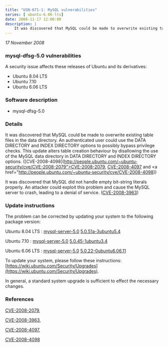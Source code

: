 ```yaml
---
title: "USN-671-1: MySQL vulnerabilities"
series: [ ubuntu-6.06-lts]
date: 2008-11-17 12:00:00
description: |
    It was discovered that MySQL could be made to overwrite existing table files in the data directory. An authenticated user could use the DATA DIRECTORY and INDEX DIRECTORY options to possibly bypass privilege checks. This update alters table creation behaviour by disallowing the use of the MySQL data directory in DATA DIRECTORY and INDEX DIRECTORY options. ([CVE-2008-4098](http://people.ubuntu.com/~ubuntu-security/cve/CVE-2008-2079">CVE-2008-2079</a>, <a href="http://people.ubuntu.com/~ubuntu-security/cve/CVE-2008-4097">CVE-2008-4097</a> and <a href="http://people.ubuntu.com/~ubuntu-security/cve/CVE-2008-4098))
--- 
```

 
 

*17 November 2008*

### mysql-dfsg-5.0 vulnerabilities

A security issue affects these releases of Ubuntu and its derivatives:

* Ubuntu 8.04 LTS
* Ubuntu 7.10
* Ubuntu 6.06 LTS

### Software description

* mysql-dfsg-5.0 

### Details

It was discovered that MySQL could be made to overwrite existing table files in the data directory. An authenticated user could use the DATA DIRECTORY and INDEX DIRECTORY options to possibly bypass privilege checks. This update alters table creation behaviour by disallowing the use of the MySQL data directory in DATA DIRECTORY and INDEX DIRECTORY options. ([CVE-2008-4098](http://people.ubuntu.com/~ubuntu-security/cve/CVE-2008-2079">CVE-2008-2079</a>, <a href="http://people.ubuntu.com/~ubuntu-security/cve/CVE-2008-4097">CVE-2008-4097</a> and <a href="http://people.ubuntu.com/~ubuntu-security/cve/CVE-2008-4098))

It was discovered that MySQL did not handle empty bit-string literals properly. An attacker could exploit this problem and cause the MySQL server to crash, leading to a denial of service. ([CVE-2008-3963](http://people.ubuntu.com/~ubuntu-security/cve/CVE-2008-3963)) 

### Update instructions

The problem can be corrected by updating your system to the following package version:

Ubuntu 8.04 LTS
 : [mysql-server-5.0](https://launchpad.net/ubuntu/+source/mysql-dfsg-5.0) <span> [5.0.51a-3ubuntu5.4](https://launchpad.net/ubuntu/+source/mysql-dfsg-5.0/5.0.51a-3ubuntu5.4) </span> 

Ubuntu 7.10
 : [mysql-server-5.0](https://launchpad.net/ubuntu/+source/mysql-dfsg-5.0) <span> [5.0.45-1ubuntu3.4](https://launchpad.net/ubuntu/+source/mysql-dfsg-5.0/5.0.45-1ubuntu3.4) </span> 

Ubuntu 6.06 LTS
 : [mysql-server-5.0](https://launchpad.net/ubuntu/+source/mysql-dfsg-5.0) <span> [5.0.22-0ubuntu6.06.11](https://launchpad.net/ubuntu/+source/mysql-dfsg-5.0/5.0.22-0ubuntu6.06.11) </span> 

To update your system, please follow these instructions: [https://wiki.ubuntu.com/Security/Upgrades](https://wiki.ubuntu.com/Security/Upgrades).

In general, a standard system upgrade is sufficient to effect the necessary changes. 

### References

 
 [CVE-2008-2079](http://people.ubuntu.com/~ubuntu-security/cve/CVE-2008-2079), 

 [CVE-2008-3963](http://people.ubuntu.com/~ubuntu-security/cve/CVE-2008-3963), 

 [CVE-2008-4097](http://people.ubuntu.com/~ubuntu-security/cve/CVE-2008-4097), 

 [CVE-2008-4098](http://people.ubuntu.com/~ubuntu-security/cve/CVE-2008-4098)
 

